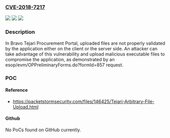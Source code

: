 ### [CVE-2018-7217](https://cve.mitre.org/cgi-bin/cvename.cgi?name=CVE-2018-7217)
![](https://img.shields.io/static/v1?label=Product&message=n%2Fa&color=blue)
![](https://img.shields.io/static/v1?label=Version&message=n%2Fa&color=blue)
![](https://img.shields.io/static/v1?label=Vulnerability&message=n%2Fa&color=brighgreen)

### Description

In Bravo Tejari Procurement Portal, uploaded files are not properly validated by the application either on the client or the server side. An attacker can take advantage of this vulnerability and upload malicious executable files to compromise the application, as demonstrated by an esop/evm/OPPreliminaryForms.do?formId=857 request.

### POC

#### Reference
- https://packetstormsecurity.com/files/146425/Tejari-Arbitrary-File-Upload.html

#### Github
No PoCs found on GitHub currently.

